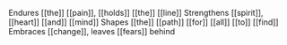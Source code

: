 Endures [[the]] [[pain]], [[holds]] [[the]] [[line]]
Strengthens [[spirit]], [[heart]] [[and]] [[mind]]
Shapes [[the]] [[path]] [[for]] [[all]] [[to]] [[find]]
Embraces [[change]], leaves [[fears]] behind